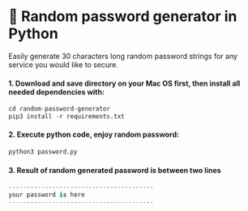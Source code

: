 # 🚀 Random password generator in Python
Easily generate 30 characters long random password strings for any service you would like to secure.

#### 1. Download and save directory on your Mac OS first, then install all needed dependencies with:

```python
cd random-password-generator
pip3 install -r requirements.txt
```
#### 2. Execute python code, enjoy random password:

```python
python3 password.py
```
#### 3. Result of random generated password is between two lines
```python
----------------------------------------
your password is here
----------------------------------------
```

